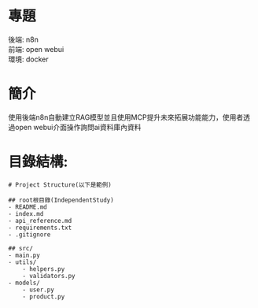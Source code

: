 # 專題
後端: n8n  
前端: open webui  
環境: docker  
# 簡介  
使用後端n8n自動建立RAG模型並且使用MCP提升未來拓展功能能力，使用者透過open webui介面操作詢問ai資料庫內資料  
# 目錄結構:  
```
# Project Structure(以下是範例)

## root根目錄(IndependentStudy)
- README.md
- index.md
- api_reference.md
- requirements.txt
- .gitignore

## src/
- main.py
- utils/
    - helpers.py
    - validators.py
- models/
    - user.py
    - product.py
```
